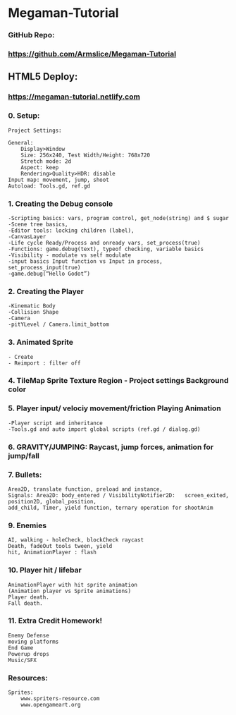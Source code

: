 # Megaman-Tutorial

### GitHub Repo:
### https://github.com/Armslice/Megaman-Tutorial

## HTML5 Deploy:
### https://megaman-tutorial.netlify.com

### 0. Setup:
	Project Settings:
	
	General:
		Display>Window
		Size: 256x240, Test Width/Height: 768x720 
		Stretch mode: 2d
		Aspect: keep
		Rendering>Quality>HDR: disable 
	Input map: movement, jump, shoot
	Autoload: Tools.gd, ref.gd

### 1. Creating the Debug console
	-Scripting basics: vars, program control, get_node(string) and $ sugar
	-Scene tree basics, 
	-Editor tools: locking children (label), 
	-CanvasLayer
	-Life cycle Ready/Process and onready vars, set_process(true)
	-Functions: game.debug(text), typeof checking, variable basics
	-Visibility - modulate vs self modulate
	-input basics Input function vs Input in process, 		set_process_input(true)
	-game.debug(“Hello Godot”)

### 2. Creating the Player<Character> 
	-Kinematic Body
	-Collision Shape
	-Camera
	-pitYLevel / Camera.limit_bottom

### 3. Animated Sprite
	- Create 
	- Reimport : filter off

### 4. TileMap Sprite Texture Region - Project settings Background color

### 5. Player input/ velociy movement/friction Playing Animation
	-Player script and inheritance
	-Tools.gd and auto import global scripts (ref.gd / dialog.gd)

### 6. GRAVITY/JUMPING: Raycast, jump forces, animation for jump/fall

### 7. Bullets: 
	Area2D, translate function, preload and instance, 
	Signals: Area2D: body_entered / VisibilityNotifier2D: 	screen_exited, position2D, global_position, 
	add_child, Timer, yield function, ternary operation for shootAnim

### 9. Enemies
	AI, walking - holeCheck, blockCheck raycast
	Death, fadeOut tools tween, yield
	hit, AnimationPlayer : flash

### 10. Player hit / lifebar
	AnimationPlayer with hit sprite animation 
	(Animation player vs Sprite animations)
	Player death.
	Fall death.

### 11. Extra Credit Homework!
	
	Enemy Defense
	moving platforms
	End Game
	Powerup drops
	Music/SFX


### Resources:
	Sprites:
		www.spriters-resource.com
		www.opengameart.org


